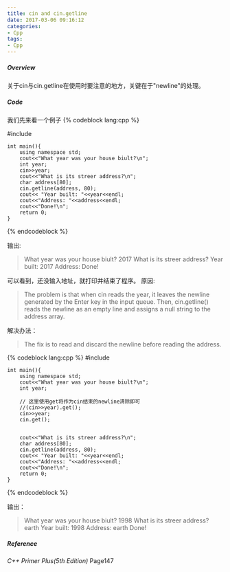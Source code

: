 ```yaml
---
title: cin and cin.getline
date: 2017-03-06 09:16:12
categories:
- Cpp
tags:
- Cpp
---
```

##### Overview
关于cin与cin.getline在使用时要注意的地方，关键在于"newline"的处理。

##### Code
我们先来看一个例子
{% codeblock lang:cpp %}

#include <iostream>

    int main(){
        using namespace std;
        cout<<"What year was your house biult?\n";
        int year;
        cin>>year;
        cout<<"What is its streer address?\n";
        char address[80];
        cin.getline(address, 80);
        cout<< "Year built: "<<year<<endl;
        cout<<"Address: "<<address<<endl;
        cout<<"Done!\n";
        return 0;
    }

{% endcodeblock %}

输出:
>What year was your house biult?
2017
What is its streer address?
Year built: 2017
Address:
Done!


可以看到，还没输入地址，就打印并结束了程序。
原因:
>The problem is that when cin reads the year, it leaves the newline generated by the Enter key in the input queue. Then, cin.getline() reads the newline as an empty line and assigns a null string to the address array.

解决办法：
>The fix is to read and discard the newline before reading the address.


{% codeblock lang:cpp %}
#include <iostream>

    int main(){
        using namespace std;
        cout<<"What year was your house biult?\n";
        int year;

        // 这里使用get将作为cin结束的newline清除即可
        //(cin>>year).get();
        cin>>year;
        cin.get();


        cout<<"What is its streer address?\n";
        char address[80];
        cin.getline(address, 80);
        cout<< "Year built: "<<year<<endl;
        cout<<"Address: "<<address<<endl;
        cout<<"Done!\n";
        return 0;
    }

{% endcodeblock %}

输出：
>What year was your house biult?
1998
What is its streer address?
earth
Year built: 1998
Address: earth
Done!

##### Reference

*C++ Primer Plus(5th Edition)*   Page147

